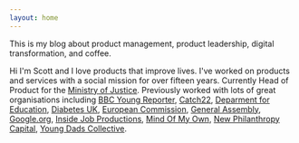 ```yaml
---
layout: home
---
```

This is my blog about product management, product leadership, digital transformation, and coffee. 

Hi I'm Scott and I love products that improve lives. I've worked on products and services with a social mission for over fifteen years. Currently Head of Product for the [Ministry of Justice](https://www.gov.uk/government/organisations/ministry-of-justice/). Previously worked with lots of great organisations including [BBC Young Reporter](https://www.bbc.co.uk/news/education-46131593), [Catch22](https://www.catch-22.org.uk/), [Deparment for Education](https://www.gov.uk/government/organisations/department-for-education), [Diabetes UK](https://www.diabetes.org.uk/), [European Commission](https://ec.europa.eu/commission/index_en), [General Assembly](https://generalassemb.ly/), [Google.org](https://www.google.org/), [Inside Job Productions](https://www.insidejobproductions.co.uk/), [Mind Of My Own](https://mindofmyown.org.uk/), [New Philanthropy Capital](https://www.thinknpc.org/), [Young Dads Collective](https://www.familyandchildcaretrust.org/young-dads-collective). 
